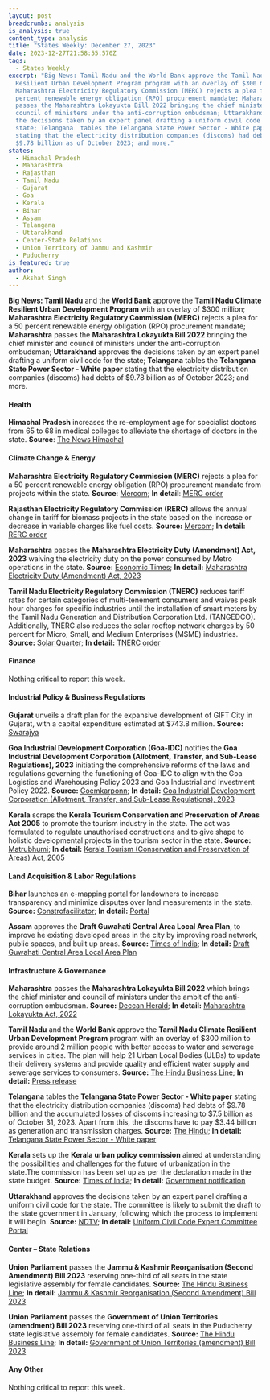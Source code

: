```yaml
---
layout: post
breadcrumbs: analysis
is_analysis: true
content_type: analysis
title: "States Weekly: December 27, 2023"
date: 2023-12-27T21:58:55.570Z
tags:
  - States Weekly
excerpt: "Big News: Tamil Nadu and the World Bank approve the Tamil Nadu Climate
  Resilient Urban Development Program program with an overlay of $300 million;
  Maharashtra Electricity Regulatory Commission (MERC) rejects a plea for a 50
  percent renewable energy obligation (RPO) procurement mandate; Maharashtra
  passes the Maharashtra Lokayukta Bill 2022 bringing the chief minister and
  council of ministers under the anti-corruption ombudsman; Uttarakhand approves
  the decisions taken by an expert panel drafting a uniform civil code for the
  state; Telangana  tables the Telangana State Power Sector - White paper
  stating that the electricity distribution companies (discoms) had debts of
  $9.78 billion as of October 2023; and more."
states:
  - Himachal Pradesh
  - Maharashtra
  - Rajasthan
  - Tamil Nadu
  - Gujarat
  - Goa
  - Kerala
  - Bihar
  - Assam
  - Telangana
  - Uttarakhand
  - Center-State Relations
  - Union Territory of Jammu and Kashmir
  - Puducherry
is_featured: true
author:
  - Akshat Singh
---
```

**Big News: Tamil Nadu** and the **World Bank** approve the T**amil Nadu Climate Resilient Urban Development Program** with an overlay of $300 million; **Maharashtra Electricity Regulatory Commission (MERC)** rejects a plea for a 50 percent renewable energy obligation (RPO) procurement mandate; **Maharashtra** passes the **Maharashtra Lokayukta Bill 2022** bringing the chief minister and council of ministers under the anti-corruption ombudsman; **Uttarakhand** approves the decisions taken by an expert panel drafting a uniform civil code for the state; **Telangana**  tables the **Telangana State Power Sector - White paper** stating that the electricity distribution companies (discoms) had debts of $9.78 billion as of October 2023; and more.



#### Health 

**Himachal Pradesh** increases the re-employment age for specialist doctors from 65 to 68 in medical colleges to alleviate the shortage of doctors in the state. **Source**: [The News Himachal](https://thenewshimachal.com/2023/12/healthcare-boost-himachal-pradesh-adopts-new-policy-to-address-specialist-doctor-shortage/)



#### Climate Change & Energy

**Maharashtra Electricity Regulatory Commission (MERC)** rejects a plea for a 50 percent renewable energy obligation (RPO) procurement mandate from projects within the state. **Source**: [Mercom](https://www.mercomindia.com/maharashtra-commission-procurement-within-state); **In detail**: [MERC order](https://merc.gov.in/wp-content/uploads/2023/12/Final-Order-6-of-2023.pdf)

**Rajasthan Electricity Regulatory Commission (RERC)** allows the annual change in tariff for biomass projects in the state based on the increase or decrease in variable charges like fuel costs. **Source:** [Mercom](https://www.mercomindia.com/rajasthan-to-allow-annual-revision-in-biomass-tariffs); **In detail:** [RERC order](https://acrobat.adobe.com/id/urn:aaid:sc:VA6C2:130848be-ec1a-427d-949c-21a9bb9e46fd)

**Maharashtra** passes the **Maharashtra Electricity Duty (Amendment) Act, 2023** waiving the electricity duty on the power consumed by Metro operations in the state. **Source:** [Economic Times](https://energy.economictimes.indiatimes.com/news/power/maharashtra-legislative-council-passes-bill-to-waive-duty-on-electricity-charges-for-metro-rail/106168495); **In detail:** [Maharashtra Electricity Duty (Amendment) Act, 2023](https://acrobat.adobe.com/id/urn:aaid:sc:VA6C2:35214dec-f70a-4a49-8532-a4c3151ee36e)

**Tamil Nadu Electricity Regulatory Commission (TNERC)** reduces tariff rates for certain categories of multi-tenement consumers and waives peak hour charges for specific industries until the installation of smart meters by the Tamil Nadu Generation and Distribution Corporation Ltd. (TANGEDCO). Additionally, TNERC also reduces the solar rooftop network charges by 50 percent for Micro, Small, and Medium Enterprises (MSME) industries. **Source:** [Solar Quarter](https://acrobat.adobe.com/id/urn:aaid:sc:VA6C2:35214dec-f70a-4a49-8532-a4c3151ee36e); **In detail:** [TNERC order](http://www.tnerc.gov.in/Orders/files/TO-Order%20No1181120231523.pdf)



#### Finance

Nothing critical to report this week.



#### Industrial Policy & Business Regulations  

**Gujarat** unveils a draft plan for the expansive development of GIFT City in Gujarat, with a capital expenditure estimated at $743.8 million. **Source:** [Swarajya](https://swarajyamag.com/news-brief/gujarat-government-unveils-ambitious-rs-6200-crore-plan-for-gift-city-expansion-over-15-years)

**Goa Industrial Development Corporation (Goa-IDC)** notifies the **Goa Industrial Development Corporation (Allotment, Transfer, and Sub-Lease Regulations), 2023** initiating the comprehensive reforms of the laws and regulations governing the functioning of Goa-IDC to align with the Goa Logistics and Warehousing Policy 2023 and Goa Industrial and Investment Policy 2022. **Source:** [Goemkarponn](https://goemkarponn.com/goa-idc-notifies-new-regulations-in-a-significant-boost-to-investments/); **In detail:** [Goa Industrial Development Corporation (Allotment, Transfer, and Sub-Lease Regulations), 2023](https://gsia.in/wp-content/uploads/2023/12/GIDC-Transfer-sublease_compressed.pdf)

**Kerala** scraps the **Kerala Tourism Conservation and Preservation of Areas Act 2005** to promote the tourism industry in the state. The act was formulated to regulate unauthorised constructions and to give shape to holistic developmental projects in the tourism sector in the state. **Source:** [Matrubhumi](https://english.mathrubhumi.com/news/kerala/kerala-government-scraps-17-year-old-act-regulating-unauthorised-constructions-in-tourism-sector-1.9182418); **In detail:** [Kerala Tourism (Conservation and Preservation of Areas) Act, 2005](https://faolex.fao.org/docs/pdf/ind132413.pdf)



#### Land Acquisition & Labor Regulations  

**Bihar** launches an e-mapping portal for landowners to increase transparency and minimize disputes over land measurements in the state. **Source:** [Constrofacilitator](https://constrofacilitator.com/bihar-govt-launches-portal-for-measurement-of-land/); **In detail:** [Portal](https://emapi.bihar.gov.in/)

**Assam** approves the **Draft Guwahati Central Area Local Area Plan**, to improve he existing developed areas in the city by improving road network, public spaces, and built up areas. **Source:** [Times of India](https://timesofindia.indiatimes.com/city/guwahati/assam-cabinet-nod-to-build-13-lakh-houses-create-more-open-spaces/articleshow/106197854.cms); **In detail:** [Draft Guwahati Central Area Local Area Plan](https://gmda.assam.gov.in/sites/default/files/swf_utility_folder/departments/gmda_webcomindia_org_oid_4/menu/document/lap.pdf)



#### Infrastructure & Governance 

**Maharashtra** passes the **Maharashtra Lokayukta Bill 2022** which brings the chief minister and council of ministers under the ambit of the anti-corruption ombudsman. **Source:** [Deccan Herald](https://www.deccanherald.com/india/maharashtra/maharashtra-legislative-council-passes-lokayukta-bill-2813168); **In detail:** [Maharashtra Lokayukta Act, 2022](https://prsindia.org/files/bills_acts/bills_states/maharashtra/2022/Bill%20No.%2036%20of%202022%20MH.pdf)

**Tamil Nadu** and the **World Bank** approve the **Tamil Nadu Climate Resilient Urban Development Program** program with an overlay of $300 million to provide around 2 million people with better access to water and sewerage services in cities. The plan will help 21 Urban Local Bodies (ULBs) to update their delivery systems and provide quality and efficient water supply and sewerage services to consumers. **Source:** [The Hindu Business Line](https://www.thehindubusinessline.com/news/world-bank-provides-300-million-loan-to-tamil-nadu-to-help-21-urban-local-bodies/article67665536.ece1); **In detail:** [Press release](https://www.worldbank.org/en/news/press-release/2023/12/21/new-world-bank-program-to-strengthen-urban-water-sewerage-system-for-2-million-people-in-india-s-tamil-nadu-state)

**Telangana** tables the **Telangana State Power Sector - White paper** stating that the electricity distribution companies (discoms) had debts of $9.78 billion and the accumulated losses of discoms increasing to $7.5 billion as of October 31, 2023. Apart from this, the discoms have to pay $3.44 billion as generation and transmission charges. **Source:** [The Hindu](https://www.thehindu.com/news/national/telangana/bhatti-says-power-utilities-are-in-dire-straits-with-debts-of-81516-crore/article67663348.ece); **In detail:** [Telangana State Power Sector - White paper](https://telangana.gov.in/wp-content/uploads/2023/12/Telangana-State-Power-Sector-White-Paper.pdf)

**Kerala** sets up the **Kerala urban policy commission** aimed at understanding the possibilities and challenges for the future of urbanization in the state.The commission has been set up as per the declaration made in the state budget. **Source:** [Times of India](https://timesofindia.indiatimes.com/city/thiruvananthapuram/state-decides-to-set-up-urban-policy-commission/articleshow/106178844.cms); **In detail:** [Government notification](https://rebuild.kerala.gov.in/rki-notifications/cabinet-decided-to-constitute-the-kerala-urban-policy-commission-to-formulate-a-comprehensive-urban-policy-to-guide-keralas-development-activities-for-the-next-25-years/)

**Uttarakhand** approves the decisions taken by an expert panel drafting a uniform civil code for the state. The committee is likely to submit the draft to the state government in January, following which the process to implement it will begin. **Source:** [NDTV](https://www.ndtv.com/india-news/uttarakhand-cabinet-approves-panels-decisions-in-uniform-civil-code-draft-4726475); **In detail:** [Uniform Civil Code Expert Committee Portal](https://ucc.uk.gov.in/)



#### Center – State Relations 

**Union Parliament** passes the **Jammu & Kashmir Reorganisation (Second Amendment) Bill 2023** reserving one-third of all seats in the state legislative assembly for female candidates. **Source:** [The Hindu Business Line](https://www.thehindubusinessline.com/news/national/parliament-passes-bills-to-extend-womens-reservation-in-jk-puducherry-assemblies/article67650415.ece); **In detail:** [Jammu & Kashmir Reorganisation (Second Amendment) Bill 2023](https://sansad.in/getFile/BillsTexts/LSBillTexts/PassedLoksabha/172-C_2023_ls_Englishi12132023112038AM.pdf?source=legislation)

**Union Parliament** passes the **Government of Union Territories (amendment) Bill 2023** reserving one-third of all seats in the Puducherry state legislative assembly for female candidates. **Source:** [The Hindu Business Line](https://www.thehindubusinessline.com/news/national/parliament-passes-bills-to-extend-womens-reservation-in-jk-puducherry-assemblies/article67650415.ece); **In detail:** [Government of Union Territories (amendment) Bill 2023](https://sansad.in/getFile/BillsTexts/LSBillTexts/Asintroduced/171_2023_LS_Eng12122023124407PM.pdf)



#### Any Other

Nothing critical to report this week.